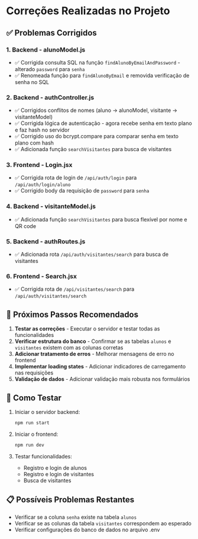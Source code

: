 # Correções Realizadas no Projeto

## ✅ Problemas Corrigidos

### 1. Backend - alunoModel.js
- ✅ Corrigida consulta SQL na função `findAlunoByEmailAndPassword` - alterado `password` para `senha`
- ✅ Renomeada função para `findAlunoByEmail` e removida verificação de senha no SQL

### 2. Backend - authController.js
- ✅ Corrigidos conflitos de nomes (aluno → alunoModel, visitante → visitanteModel)
- ✅ Corrigida lógica de autenticação - agora recebe senha em texto plano e faz hash no servidor
- ✅ Corrigido uso do bcrypt.compare para comparar senha em texto plano com hash
- ✅ Adicionada função `searchVisitantes` para busca de visitantes

### 3. Frontend - Login.jsx
- ✅ Corrigida rota de login de `/api/auth/login` para `/api/auth/login/aluno`
- ✅ Corrigido body da requisição de `password` para `senha`

### 4. Backend - visitanteModel.js
- ✅ Adicionada função `searchVisitantes` para busca flexível por nome e QR code

### 5. Backend - authRoutes.js
- ✅ Adicionada rota `/api/auth/visitantes/search` para busca de visitantes

### 6. Frontend - Search.jsx
- ✅ Corrigida rota de `/api/visitantes/search` para `/api/auth/visitantes/search`

## 🔧 Próximos Passos Recomendados

1. **Testar as correções** - Executar o servidor e testar todas as funcionalidades
2. **Verificar estrutura do banco** - Confirmar se as tabelas `alunos` e `visitantes` existem com as colunas corretas
3. **Adicionar tratamento de erros** - Melhorar mensagens de erro no frontend
4. **Implementar loading states** - Adicionar indicadores de carregamento nas requisições
5. **Validação de dados** - Adicionar validação mais robusta nos formulários

## 🚀 Como Testar

1. Iniciar o servidor backend:
   ```bash
   npm run start
   ```

2. Iniciar o frontend:
   ```bash
   npm run dev
   ```

3. Testar funcionalidades:
   - Registro e login de alunos
   - Registro e login de visitantes
   - Busca de visitantes

## 📋 Possíveis Problemas Restantes

- Verificar se a coluna `senha` existe na tabela `alunos`
- Verificar se as colunas da tabela `visitantes` correspondem ao esperado
- Verificar configurações do banco de dados no arquivo .env
